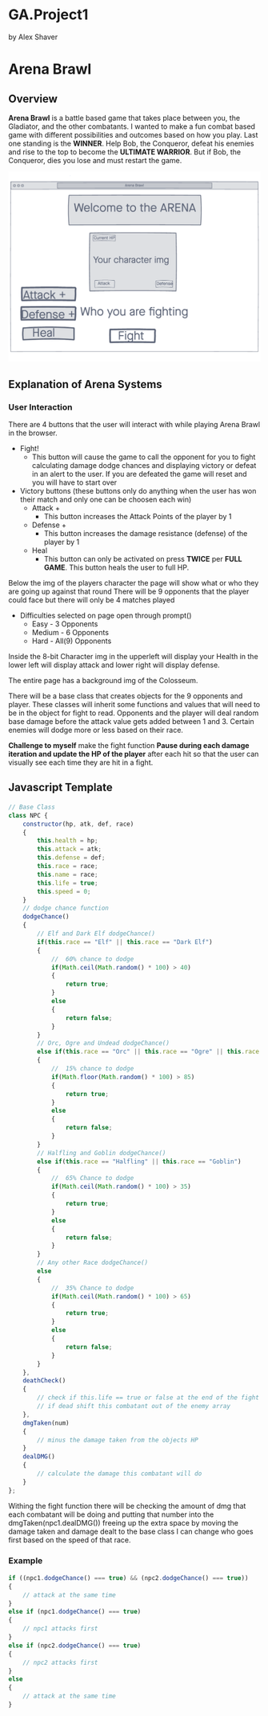 # GA.Project1 
by Alex Shaver
# Arena Brawl
## Overview

 **Arena Brawl** is a battle based game that takes place between you, the Gladiator, and the other combatants. I wanted to make a fun combat based game with different possibilities and outcomes based on how you play. Last one standing is the **WINNER**. Help Bob, the Conqueror, defeat his enemies and rise to the top to become the **ULTIMATE WARRIOR**. But if Bob, the Conqueror, dies you lose and must restart the game.


![Wireframe](Images/ArenaWireframeP1.png)

## Explanation of Arena Systems

### User Interaction
There are 4 buttons that the user will interact with while playing Arena Brawl in the browser.
* Fight!
    * This button will cause the game to call the opponent for you to fight calculating damage dodge chances and displaying victory or defeat in an alert to the user. If you are defeated the game will reset and you will have to start over
* Victory buttons (these buttons only do anything when the user has won their match and only one can be choosen each win)
    * Attack +
        * This button increases the Attack Points of the player by 1
    * Defense +
        * This button increases the damage resistance (defense) of the player by 1
    * Heal
        * This button can only be activated on press **TWICE** per **FULL GAME**. This button heals the user to full HP.

Below the img of the players character the page will show what or who they are going up against that round
There will be 9 opponents that the player could face but there will only be 4 matches played
* Difficulties selected on page open through prompt()
    * Easy - 3 Opponents
    * Medium - 6 Opponents
    * Hard - All(9) Opponents

Inside the 8-bit Character img in the upperleft will display your Health in the lower left will display attack and lower right will display defense.

The entire page has a background img of the Colosseum.

There will be a base class that creates objects for the 9 opponents and player. These classes will inherit some functions and values that will need to be in the object for fight to read. Opponents and the player will deal random base damage before the attack value gets added between 1 and 3. Certain enemies will dodge more or less based on their race.

**Challenge to myself** make the fight function **Pause during each damage iteration and update the HP of the player** after each hit so that the user can visually see each time they are hit in a fight.

## Javascript Template

```js
// Base Class
class NPC {
    constructor(hp, atk, def, race)
    {
        this.health = hp;
        this.attack = atk;
        this.defense = def;
        this.race = race;
        this.name = race;
        this.life = true;
        this.speed = 0;
    }
    // dodge chance function
    dodgeChance()
    {
        // Elf and Dark Elf dodgeChance()
        if(this.race == "Elf" || this.race == "Dark Elf")
        {
            //  60% chance to dodge
            if(Math.ceil(Math.random() * 100) > 40)
            {
                return true;
            }
            else
            {
                return false;
            }
        }
        // Orc, Ogre and Undead dodgeChance()
        else if(this.race == "Orc" || this.race == "Ogre" || this.race == "Undead")
        {
            //  15% chance to dodge
            if(Math.floor(Math.random() * 100) > 85)
            {
                return true;
            }
            else
            {
                return false;
            }
        }
        // Halfling and Goblin dodgeChance()
        else if(this.race == "Halfling" || this.race == "Goblin")
        {
            //  65% Chance to dodge
            if(Math.ceil(Math.random() * 100) > 35)
            {
                return true;
            }
            else
            {
                return false;
            }
        }
        // Any other Race dodgeChance()
        else
        {
            //  35% Chance to dodge
            if(Math.ceil(Math.random() * 100) > 65)
            {
                return true;
            }
            else
            {
                return false;
            }
        }
    },
    deathCheck()
    {
        // check if this.life == true or false at the end of the fight function
        // if dead shift this combatant out of the enemy array
    },
    dmgTaken(num)
    {
        // minus the damage taken from the objects HP
    }
    dealDMG()
    {
        // calculate the damage this combatant will do
    }
};
```

Withing the fight function there will be checking the amount of dmg that each combatant will be doing and putting that number into the dmgTaken(npc1.dealDMG()) freeing up the extra space by moving the damage taken and damage dealt to the base class I can change who goes first based on the speed of that race.

### Example
```js
if ((npc1.dodgeChance() === true) && (npc2.dodgeChance() === true))
{
    // attack at the same time
}
else if (npc1.dodgeChance() === true)
{
    // npc1 attacks first
}
else if (npc2.dodgeChance() === true)
{
    // npc2 attacks first
}
else
{
    // attack at the same time
}
```
